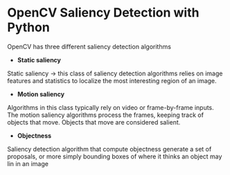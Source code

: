 # OpenCV Saliency Detection with Python


OpenCV has three different saliency detection algorithms

- **Static saliency**

Static saliency -> this class of saliency detection algorithms relies on image features and statistics to localize the most interesting region of an image.

- **Motion saliency**

Algorithms in this class typically rely on video or frame-by-frame inputs. The motion saliency algorithms process the frames, keeping track of objects that move. Objects that move are considered salient.

- **Objectness**

Saliency detection algorithm that compute objectness generate a set of proposals, or more simply bounding boxes of where it thinks an object may lin in an image



<!--stackedit_data:
eyJoaXN0b3J5IjpbNDYzNTI1NjQ3LC0xNTU1NzE0MjA3LC0zND
YyNDcyNzIsLTEwMjk0Nzc4NjhdfQ==
-->